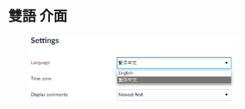 # 雙語 介面

<figure><img src="../.gitbook/assets/image (3).png" alt=""><figcaption></figcaption></figure>

